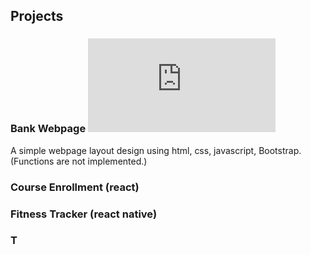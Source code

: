 ## Projects

### Bank Webpage ![link](https://jiun-ting.github.io/bank%20webpage/index.html)
A simple webpage layout design using html, css, javascript, Bootstrap. (Functions are not implemented.)

### Course Enrollment (react)

### Fitness Tracker (react native)

### T
